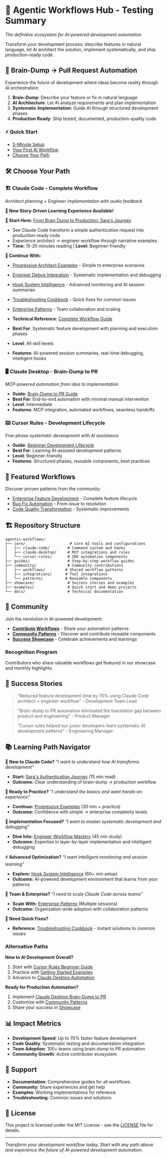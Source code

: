 # 🤖 Agentic Workflows Hub - Testing Summary

*The definitive ecosystem for AI-powered development automation*

Transform your development process: describe features in natural language, let AI architect the solution, implement systematically, and ship production-ready code.

## 🎯 Brain-Dump → Pull Request Automation

Experience the future of development where ideas become reality through AI orchestration:

1. **Brain-Dump**: Describe your feature or fix in natural language
2. **AI Architecture**: Let AI analyze requirements and plan implementation  
3. **Systematic Implementation**: Guide AI through structured development phases
4. **Production Ready**: Ship tested, documented, production-quality code

### ⚡ Quick Start

- [5-Minute Setup](guides/getting-started.md)
- [Your First AI Workflow](examples/getting-started/)
- [Choose Your Path](#choose-your-path)

## 🛠 Choose Your Path

### 🏗 Claude Code - Complete Workflow
*Architect planning + Engineer implementation with audio feedback*

**🚀 New Story-Driven Learning Experience Available!**

**📖 Start Here:** [From Brain Dump to Production: Sara's Journey](guides/claude-code-story-driven-introduction.md)
- See Claude Code transform a simple authentication request into production-ready code
- Experience architect → engineer workflow through narrative examples
- **Time:** 15-20 minutes reading | **Level:** Beginner-friendly

**🎯 Continue With:**
- [Progressive Architect Examples](guides/claude-code-architect-narrative-examples.md) - Simple to enterprise scenarios
- [Engineer Debug Integration](guides/claude-code-engineer-debug-integration.md) - Systematic implementation and debugging  
- [Hook System Intelligence](guides/claude-code-hook-system-mastery.md) - Advanced monitoring and AI session summaries
- [Troubleshooting Cookbook](guides/claude-code-troubleshooting-cookbook.md) - Quick fixes for common issues
- [Enterprise Patterns](guides/claude-code-enterprise-patterns.md) - Team collaboration and scaling

- **Technical Reference**: [Complete Workflow Guide](guides/claude-code-command-guide.md)
- **Best For**: Systematic feature development with planning and execution phases
- **Level**: All skill levels
- **Features**: AI-powered session summaries, real-time debugging, intelligent hooks

### 🖥 Claude Desktop - Brain-Dump to PR  
*MCP-powered automation from idea to implementation*

- **Guide**: [Brain-Dump to PR Guide](guides/claude-desktop-brain-dump-to-pr-guide.md)
- **Best For**: End-to-end automation with minimal manual intervention
- **Level**: Intermediate
- **Features**: MCP integration, automated workflows, seamless handoffs

### ⌨️ Cursor Rules - Development Lifecycle
*Five-phase systematic development with AI assistance*

- **Guide**: [Beginner Development Lifecycle](guides/cursor-rules-beginner-development-lifecycle.md)
- **Best For**: Learning AI-assisted development patterns
- **Level**: Beginner-friendly
- **Features**: Structured phases, reusable components, best practices

## 🌟 Featured Workflows

Discover proven patterns from the community:

- [Enterprise Feature Development](showcase/featured-workflows/) - Complete feature lifecycle
- [Bug Fix Automation](showcase/case-studies/) - From issue to resolution
- [Code Quality Transformation](showcase/community-highlights/) - Systematic improvements

## 🏗️ Repository Structure

```
agentic-workflows/
├── core/                    # Core AI tools and configurations
│   ├── claude-code/        # Command system and hooks
│   ├── claude-desktop/     # MCP integrations and rules
│   └── cursor-rules/       # IDE automation components
├── guides/                 # Step-by-step workflow guides
├── community/              # Community contributions
│   ├── workflows/         # Shared workflow patterns
│   ├── integrations/      # Tool integrations
│   └── patterns/          # Reusable components
├── showcase/               # Success stories and examples
├── examples/               # Quick start and demo projects
└── docs/                   # Technical documentation
```

## 🤝 Community

Join the revolution in AI-powered development:

- **[Contribute Workflows](CONTRIBUTING.md)** - Share your automation patterns
- **[Community Patterns](community/)** - Discover and contribute reusable components
- **[Success Showcase](showcase/)** - Celebrate achievements and learnings

### Recognition Program

Contributors who share valuable workflows get featured in our showcase and monthly highlights.

## 🚀 Success Stories

> "Reduced feature development time by 70% using Claude Code architect + engineer workflow" - Development Team Lead

> "Brain-dump to PR automation eliminated the translation gap between product and engineering" - Product Manager

> "Cursor rules helped our junior developers learn systematic AI development patterns" - Engineering Manager

## 📚 Learning Path Navigator

**🌱 New to Claude Code?** *"I want to understand how AI transforms development"*
- **Start:** [Sara's Authentication Journey](guides/claude-code-story-driven-introduction.md) (15 min read)
- **Outcome:** Clear understanding of brain-dump → production workflow

**🎯 Ready to Practice?** *"I understand the basics and want hands-on experience"*
- **Continue:** [Progressive Examples](guides/claude-code-architect-narrative-examples.md) (30 min + practice)
- **Outcome:** Confidence with simple → enterprise complexity levels

**🔧 Implementation Focused?** *"I want to master systematic development and debugging"*
- **Dive Into:** [Engineer Workflow Mastery](guides/claude-code-engineer-debug-integration.md) (45 min study)
- **Outcome:** Expertise in layer-by-layer implementation and intelligent debugging

**⚡ Advanced Optimization?** *"I want intelligent monitoring and session learning"*
- **Explore:** [Hook System Intelligence](guides/claude-code-hook-system-mastery.md) (60+ min setup)
- **Outcome:** AI-powered development environment that learns from your patterns

**🏢 Team & Enterprise?** *"I need to scale Claude Code across teams"*
- **Scale With:** [Enterprise Patterns](guides/claude-code-enterprise-patterns.md) (Multiple sessions)
- **Outcome:** Organization-wide adoption with collaboration patterns

**🔧 Need Quick Fixes?** 
- **Reference:** [Troubleshooting Cookbook](guides/claude-code-troubleshooting-cookbook.md) - Instant solutions to common issues

### Alternative Paths

**New to AI Development Overall?**
1. Start with [Cursor Rules Beginner Guide](guides/cursor-rules-beginner-development-lifecycle.md)
2. Practice with [Getting Started Examples](examples/getting-started/)
3. Advance to [Claude Desktop Automation](guides/claude-desktop-brain-dump-to-pr-guide.md)

**Ready for Production Automation?**
1. Implement [Claude Desktop Brain-Dump to PR](guides/claude-desktop-brain-dump-to-pr-guide.md)
2. Customize with [Community Patterns](community/)
3. Share your success in [Showcase](showcase/)

## 📊 Impact Metrics

- **Development Speed**: Up to 70% faster feature development
- **Code Quality**: Systematic testing and documentation integration
- **Team Adoption**: 100+ teams using brain-dump to PR automation
- **Community Growth**: Active contributor ecosystem

## 🛟 Support

- **Documentation**: Comprehensive guides for all workflows
- **Community**: Share experiences and get help
- **Examples**: Working implementations for reference
- **Troubleshooting**: Common issues and solutions

## 📄 License

This project is licensed under the MIT License - see the [LICENSE](LICENSE) file for details.

---

*Transform your development workflow today. Start with any path above and experience the future of AI-powered development automation.* 